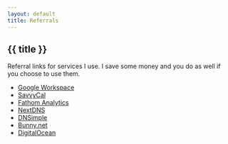 ```yaml
---
layout: default
title: Referrals
---
```


<h2
  class="m-0 text-xl font-black leading-tight tracking-normal dark:text-gray-200 md:text-2xl mb-2"
>
  {{ title }}
</h2>

Referral links for services I use. I save some money and you do as well if you choose to use them.

- <a href="https://referworkspace.app.goo.gl/7BYo" onclick="fathom.trackGoal('EWREAPNX', 0)">Google Workspace</a>
- <a href="https://savvycal.com/?r=coryd" onclick="fathom.trackGoal('UXTCQANC', 0)">SavvyCal</a>
- <a href="https://usefathom.com/ref/EGXCON" onclick="fathom.trackGoal('EWREAPNX', 0)">Fathom Analytics</a>
- <a href="https://nextdns.io/?from=m56mt3z6" onclick="fathom.trackGoal('CG4FNTCN', 0)">NextDNS</a>
- <a href="https://dnsimple.com/r/3a7cbb9e15df8f" onclick="fathom.trackGoal('MFQVXQQ9', 0)">DNSimple</a>
- <a href="https://bunny.net?ref=3kd0m6d30v" onclick="fathom.trackGoal('EIQ2NE4V', 0)">Bunny.net</a>
- <a href="https://m.do.co/c/3635bf99aee2" onclick="fathom.trackGoal('YQQCW9LE', 0)">DigitalOcean</a>
